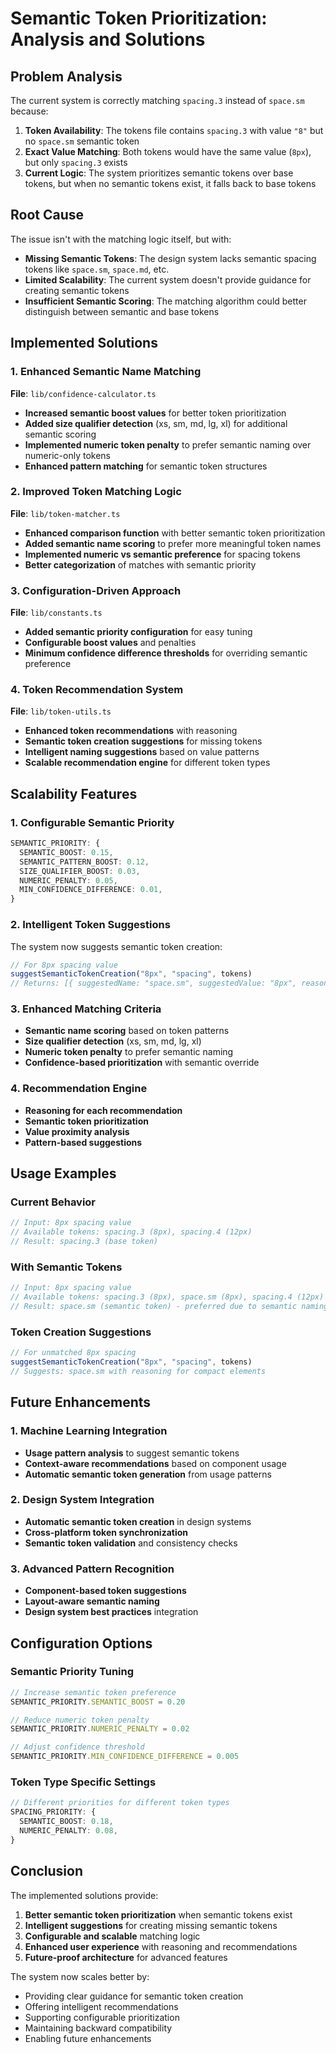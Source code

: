 # Semantic Token Prioritization: Analysis and Solutions

## Problem Analysis

The current system is correctly matching `spacing.3` instead of `space.sm` because:

1. **Token Availability**: The tokens file contains `spacing.3` with value `"8"` but no `space.sm` semantic token
2. **Exact Value Matching**: Both tokens would have the same value (`8px`), but only `spacing.3` exists
3. **Current Logic**: The system prioritizes semantic tokens over base tokens, but when no semantic tokens exist, it falls back to base tokens

## Root Cause

The issue isn't with the matching logic itself, but with:
- **Missing Semantic Tokens**: The design system lacks semantic spacing tokens like `space.sm`, `space.md`, etc.
- **Limited Scalability**: The current system doesn't provide guidance for creating semantic tokens
- **Insufficient Semantic Scoring**: The matching algorithm could better distinguish between semantic and base tokens

## Implemented Solutions

### 1. Enhanced Semantic Name Matching

**File**: `lib/confidence-calculator.ts`

- **Increased semantic boost values** for better token prioritization
- **Added size qualifier detection** (xs, sm, md, lg, xl) for additional semantic scoring
- **Implemented numeric token penalty** to prefer semantic naming over numeric-only tokens
- **Enhanced pattern matching** for semantic token structures

### 2. Improved Token Matching Logic

**File**: `lib/token-matcher.ts`

- **Enhanced comparison function** with better semantic token prioritization
- **Added semantic name scoring** to prefer more meaningful token names
- **Implemented numeric vs semantic preference** for spacing tokens
- **Better categorization** of matches with semantic priority

### 3. Configuration-Driven Approach

**File**: `lib/constants.ts`

- **Added semantic priority configuration** for easy tuning
- **Configurable boost values** and penalties
- **Minimum confidence difference thresholds** for overriding semantic preference

### 4. Token Recommendation System

**File**: `lib/token-utils.ts`

- **Enhanced token recommendations** with reasoning
- **Semantic token creation suggestions** for missing tokens
- **Intelligent naming suggestions** based on value patterns
- **Scalable recommendation engine** for different token types

## Scalability Features

### 1. Configurable Semantic Priority

```typescript
SEMANTIC_PRIORITY: {
  SEMANTIC_BOOST: 0.15,
  SEMANTIC_PATTERN_BOOST: 0.12,
  SIZE_QUALIFIER_BOOST: 0.03,
  NUMERIC_PENALTY: 0.05,
  MIN_CONFIDENCE_DIFFERENCE: 0.01,
}
```

### 2. Intelligent Token Suggestions

The system now suggests semantic token creation:

```typescript
// For 8px spacing value
suggestSemanticTokenCreation("8px", "spacing", tokens)
// Returns: [{ suggestedName: "space.sm", suggestedValue: "8px", reason: "Small spacing for compact elements" }]
```

### 3. Enhanced Matching Criteria

- **Semantic name scoring** based on token patterns
- **Size qualifier detection** (xs, sm, md, lg, xl)
- **Numeric token penalty** to prefer semantic naming
- **Confidence-based prioritization** with semantic override

### 4. Recommendation Engine

- **Reasoning for each recommendation**
- **Semantic token prioritization**
- **Value proximity analysis**
- **Pattern-based suggestions**

## Usage Examples

### Current Behavior
```typescript
// Input: 8px spacing value
// Available tokens: spacing.3 (8px), spacing.4 (12px)
// Result: spacing.3 (base token)
```

### With Semantic Tokens
```typescript
// Input: 8px spacing value
// Available tokens: spacing.3 (8px), space.sm (8px), spacing.4 (12px)
// Result: space.sm (semantic token) - preferred due to semantic naming
```

### Token Creation Suggestions
```typescript
// For unmatched 8px spacing
suggestSemanticTokenCreation("8px", "spacing", tokens)
// Suggests: space.sm with reasoning for compact elements
```

## Future Enhancements

### 1. Machine Learning Integration
- **Usage pattern analysis** to suggest semantic tokens
- **Context-aware recommendations** based on component usage
- **Automatic semantic token generation** from usage patterns

### 2. Design System Integration
- **Automatic semantic token creation** in design systems
- **Cross-platform token synchronization**
- **Semantic token validation** and consistency checks

### 3. Advanced Pattern Recognition
- **Component-based token suggestions**
- **Layout-aware semantic naming**
- **Design system best practices** integration

## Configuration Options

### Semantic Priority Tuning
```typescript
// Increase semantic token preference
SEMANTIC_PRIORITY.SEMANTIC_BOOST = 0.20

// Reduce numeric token penalty
SEMANTIC_PRIORITY.NUMERIC_PENALTY = 0.02

// Adjust confidence threshold
SEMANTIC_PRIORITY.MIN_CONFIDENCE_DIFFERENCE = 0.005
```

### Token Type Specific Settings
```typescript
// Different priorities for different token types
SPACING_PRIORITY: {
  SEMANTIC_BOOST: 0.18,
  NUMERIC_PENALTY: 0.08,
}
```

## Conclusion

The implemented solutions provide:

1. **Better semantic token prioritization** when semantic tokens exist
2. **Intelligent suggestions** for creating missing semantic tokens
3. **Configurable and scalable** matching logic
4. **Enhanced user experience** with reasoning and recommendations
5. **Future-proof architecture** for advanced features

The system now scales better by:
- Providing clear guidance for semantic token creation
- Offering intelligent recommendations
- Supporting configurable prioritization
- Maintaining backward compatibility
- Enabling future enhancements 